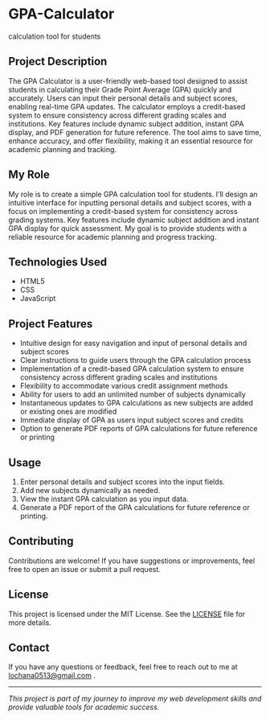 # GPA-Calculator
calculation tool for students


## Project Description
The GPA Calculator is a user-friendly web-based tool designed to assist students in calculating their Grade Point Average (GPA) quickly and accurately. Users can input their personal details and subject scores, enabling real-time GPA updates. The calculator employs a credit-based system to ensure consistency across different grading scales and institutions. Key features include dynamic subject addition, instant GPA display, and PDF generation for future reference. The tool aims to save time, enhance accuracy, and offer flexibility, making it an essential resource for academic planning and tracking.

## My Role
My role is to create a simple GPA calculation tool for students. I'll design an intuitive interface for inputting personal details and subject scores, with a focus on implementing a credit-based system for consistency across grading systems. Key features include dynamic subject addition and instant GPA display for quick assessment. My goal is to provide students with a reliable resource for academic planning and progress tracking.

## Technologies Used
- HTML5
- CSS
- JavaScript

## Project Features
- Intuitive design for easy navigation and input of personal details and subject scores
- Clear instructions to guide users through the GPA calculation process
- Implementation of a credit-based GPA calculation system to ensure consistency across different grading scales and institutions
- Flexibility to accommodate various credit assignment methods
- Ability for users to add an unlimited number of subjects dynamically
- Instantaneous updates to GPA calculations as new subjects are added or existing ones are modified
- Immediate display of GPA as users input subject scores and credits
- Option to generate PDF reports of GPA calculations for future reference or printing



## Usage

1. Enter personal details and subject scores into the input fields.
2. Add new subjects dynamically as needed.
3. View the instant GPA calculation as you input data.
4. Generate a PDF report of the GPA calculations for future reference or printing.

## Contributing

Contributions are welcome! If you have suggestions or improvements, feel free to open an issue or submit a pull request.

## License

This project is licensed under the MIT License. See the [LICENSE](LICENSE) file for more details.

## Contact

If you have any questions or feedback, feel free to reach out to me at lochana0513@gmail.com .

---

*This project is part of my journey to improve my web development skills and provide valuable tools for academic success.*

